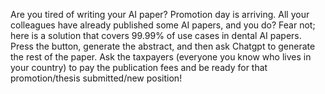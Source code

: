 Are you tired of writing your AI paper?
Promotion day is arriving. All your colleagues have already published some AI papers, and you do?
Fear not; here is a solution that covers 99.99% of use cases in dental AI papers. Press the button, generate the abstract, and then ask Chatgpt to generate the rest of the paper. Ask the taxpayers (everyone you know who lives in your country) to pay the publication fees and be ready for that promotion/thesis submitted/new position!
